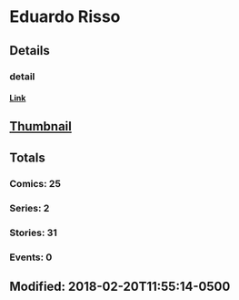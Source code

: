 # Eduardo  Risso 
## Details
### detail
#### [Link](http://marvel.com/comics/creators/7249/eduardo_risso?utm_campaign=apiRef&utm_source=225578a89fc76f3d20fbffda5d17a88d)
## [Thumbnail](http://i.annihil.us/u/prod/marvel/i/mg/9/10/4bb890dc1c309.jpg)
## Totals
### Comics: 25
### Series: 2
### Stories: 31
### Events: 0
## Modified: 2018-02-20T11:55:14-0500